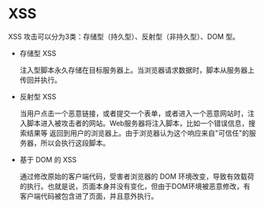 # XSS


XSS 攻击可以分为3类：存储型（持久型）、反射型（非持久型）、DOM 型。

* 存储型 XSS

  注入型脚本永久存储在目标服务器上。当浏览器请求数据时，脚本从服务器上传回并执行。

* 反射型 XSS
  
  当用户点击一个恶意链接，或者提交一个表单，或者进入一个恶意网站时，注入脚本进入被攻击者的网站。Web服务器将注入脚本，比如一个错误信息，搜索结果等 返回到用户的浏览器上。由于浏览器认为这个响应来自"可信任"的服务器，所以会执行这段脚本。

* 基于 DOM 的 XSS

  通过修改原始的客户端代码，受害者浏览器的 DOM 环境改变，导致有效载荷的执行。也就是说，页面本身并没有变化，但由于DOM环境被恶意修改，有客户端代码被包含进了页面，并且意外执行。